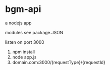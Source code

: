 # bgm-api

a nodejs app

modules see package.JSON

listen on port 3000

1. npm install
2. node app.js
3. domain.com:3000/{requestType}/{requestId}
